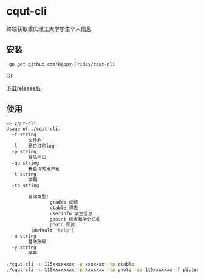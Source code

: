 # cqut-cli
终端获取重庆理工大学学生个人信息

## 安装

`` go get github.com/Happy-Friday/cqut-cli``

Or

[下载release版](https://github.com/Happy-Friday/cqut-cli/releases)

## 使用

```bash
>> cqut-cli
Usage of ./cqut-cli:
  -f string
        文件名
  -l    是否打印log
  -p string
        登陆密码
  -qu string
        要查询的用户名
  -t string
        学期
  -tp string

        查询类型:
                grades 成绩
                ctable 课表
                userinfo 学生信息
                gpoint 绩点和学分总和
                photo 照片
         (default "help")
  -u string
        登陆账号
  -y string
        学年
```

```bash
./cqut-cli -u 115xxxxxxxx -p xxxxxxx -tp ctable
./cqut-cli -u 115xxxxxxxx -p xxxxxxx -tp photo -qu 115xxxxxxx -f picture.gif
```

